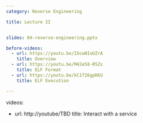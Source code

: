 ```yaml
---
category: Reverse Engineering

title: Lecture II


slides: 04-reverse-engineering.pptx

before-videos:
  - url: https://youtu.be/IXcwNIoUZrA
    title: Overview
  - url: https://youtu.be/M42e58-R5Zs
    title: ELF Format
  - url: https://youtu.be/kC1f26gpKKU
    title: ELF Execution

---
```

videos:
  - url: http://youtube/TBD
    title: Interact with a service
